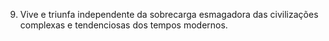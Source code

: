 ﻿9. Vive e triunfa independente da sobrecarga esmagadora das civilizações complexas e tendenciosas dos tempos modernos.